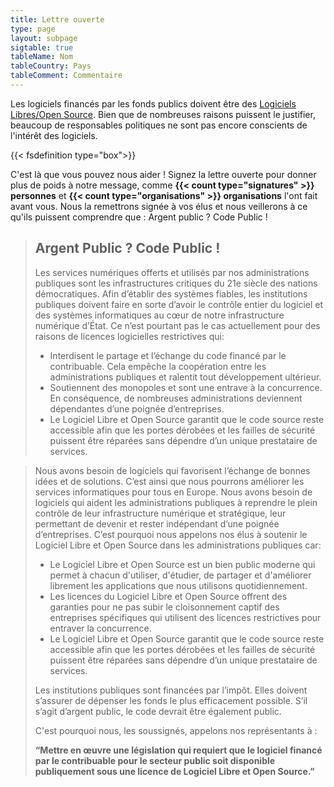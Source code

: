 ```yaml
---
title: Lettre ouverte
type: page
layout: subpage
sigtable: true
tableName: Nom
tableCountry: Pays
tableComment: Commentaire
---
```


Les logiciels financés par les fonds publics doivent être des [Logiciels Libres/Open Source][fs]. Bien que de nombreuses raisons puissent le justifier, beaucoup de responsables politiques ne sont pas encore conscients de l'intérêt des logiciels.

{{< fsdefinition type="box">}}

<!--- Les Logiciels Libres donnent à tous les droits d'utiliser, comprendre, modifier et partager les logiciels. Ces droits permettent de soutenir d'autres droits fondamentaux tels que la liberté d'expression, la liberté de la presse et la vie privée. --->

C'est là que vous pouvez nous aider ! Signez la lettre ouverte pour donner plus de poids à notre message, comme **{{< count type="signatures" >}} personnes** et **{{< count type="organisations" >}} organisations** l'ont fait avant vous. Nous la remettrons signée à vos élus et nous veillerons à ce qu'ils puissent comprendre que : Argent public ? Code Public !

> ## Argent Public ? Code Public !
>
> Les services numériques offerts et utilisés par nos administrations publiques sont les infrastructures critiques du 21e siècle des nations démocratiques. Afin d’établir des systèmes fiables, les institutions publiques doivent faire en sorte d’avoir le contrôle entier du logiciel et des systèmes informatiques au cœur de notre infrastructure numérique d’État. Ce n’est pourtant pas le cas actuellement pour des raisons de licences logicielles restrictives qui: 
>
> * Interdisent le partage et l’échange du code financé par le contribuable. Cela empêche la coopération entre les administrations publiques et ralentit tout développement ultérieur.
> * Soutiennent des monopoles et sont une entrave à la concurrence. En conséquence, de nombreuses administrations deviennent dépendantes d’une poignée d’entreprises. 
> * Le Logiciel Libre et Open Source garantit que le code source reste accessible afin que les portes dérobées et les failles de sécurité puissent être réparées sans dépendre d’un unique prestataire de services.

> Nous avons besoin de logiciels qui favorisent l’échange de bonnes idées et de solutions. C’est ainsi que nous pourrons améliorer les services informatiques pour tous en Europe. Nous avons besoin de logiciels qui aident les administrations publiques à reprendre le plein contrôle de leur infrastructure numérique et stratégique, leur permettant de devenir et rester indépendant d’une poignée d’entreprises. C’est pourquoi nous appelons nos élus à soutenir le Logiciel Libre et Open Source dans les administrations publiques car:
>
> * Le Logiciel Libre et Open Source est un bien public moderne qui permet à chacun d'utiliser, d'étudier, de partager et d'améliorer librement les applications que nous utilisons quotidiennement.
> * Les licences du Logiciel Libre et Open Source offrent des garanties pour ne pas subir le cloisonnement captif des entreprises spécifiques qui utilisent des licences restrictives pour entraver la concurrence.
> * Le Logiciel Libre et Open Source garantit que le code source reste accessible afin que les portes dérobées et les failles de sécurité puissent être réparées sans dépendre d’un unique prestataire de services.
>
> Les institutions publiques sont financées par l’impôt. Elles doivent s’assurer de dépenser les fonds le plus efficacement possible. S’il s’agit d’argent public, le code devrait être également public.
>
> C'est pourquoi nous, les soussignés, appelons nos représentants à :
>
> **“Mettre en œuvre une législation qui requiert que le logiciel financé par le contribuable pour le secteur public soit disponible publiquement sous une licence de Logiciel Libre et Open Source.”**

[fs]: https://fsfe.org/freesoftware/basics/summary.fr.html "Les Logiciels Libres donnent à tous les droits d'utiliser, comprendre, modifier et partager les logiciels. Ces droits permettent de soutenir d'autres droits fondamentaux tels que la liberté d'expression, la liberté de la presse et la vie privée."

<!--- Les personnes suivantes ont déjà signé la lettre et accepté que leur signature soit publiée. En ferez-vous partie ? --->